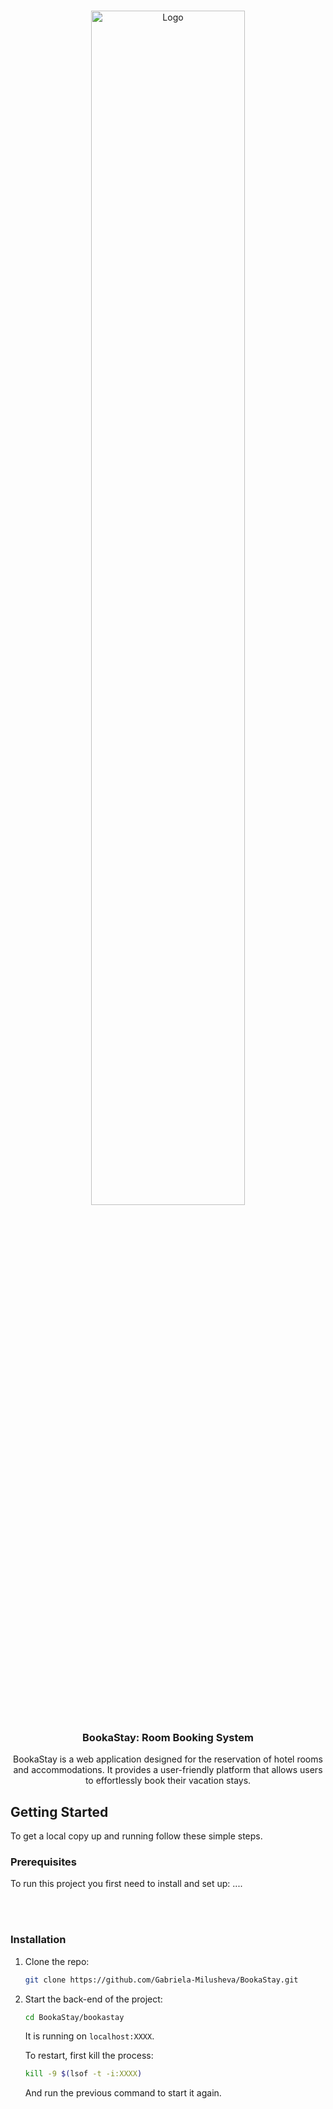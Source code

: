 <!-- PROJECT LOGO -->
<br />
<p align="center">
  <a href="https://github.com/Gabriela-Milusheva/BookaStay/blob/main/">
    <img style="images/bookastay_logo.png" src="" alt="Logo" width="70%" height="70%">
  </a>


  <h3 align="center">BookaStay: Room Booking System</h3>

<p align="center">
    BookaStay is a web application designed for the reservation of hotel rooms and accommodations. It provides a user-friendly platform that allows users to effortlessly book their vacation stays.
</p>

<!-- GETTING STARTED -->
## Getting Started

To get a local copy up and running follow these simple steps.

### Prerequisites
To run this project you first need to install and set up:
....

<br>
<br>


### Installation

1. Clone the repo:
   ```sh
   git clone https://github.com/Gabriela-Milusheva/BookaStay.git
   ```

2. Start the back-end of the project:
   ```sh
   cd BookaStay/bookastay
   ```
   It is running on ```localhost:XXXX```.

   To restart, first kill the process:
   ```sh
   kill -9 $(lsof -t -i:XXXX)   
   ```
   And run the previous command to start it again.

<br>
<br>
